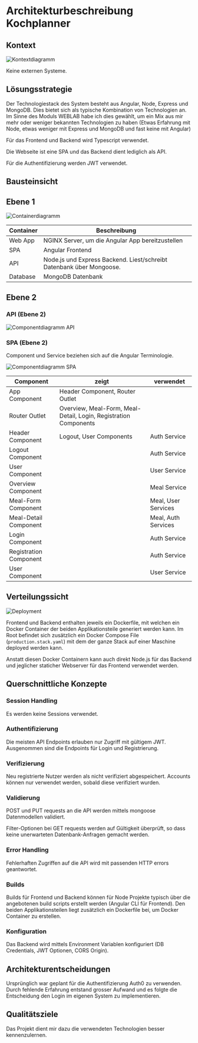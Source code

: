 # Architekturbeschreibung Kochplanner

## Kontext

![Kontextdiagramm](documentation/Context_diagram.svg)

Keine externen Systeme.

## Lösungsstrategie

Der Technologiestack des System besteht aus Angular, Node, Express und MongoDB. Dies bietet sich als typische Kombination von Technologien an. Im Sinne des Moduls WEBLAB habe ich dies gewählt, um ein Mix aus mir mehr oder weniger bekannten Technologien zu haben (Etwas Erfahrung mit Node, etwas weniger mit Express und MongoDB und fast keine mit Angular)

Für das Frontend und Backend wird Typescript verwendet.

Die Webseite ist eine SPA und das Backend dient lediglich als API.

Für die Authentifizierung werden JWT verwendet.

## Bausteinsicht

## Ebene 1

![Containerdiagramm](documentation/Container_diagram.svg)

| Container | Beschreibung                                                         |
|-----------|----------------------------------------------------------------------|
| Web App   | NGINX Server, um die Angular App bereitzustellen                     |
| SPA       | Angular Frontend                                                     |
| API       | Node.js und Express Backend. Liest/schreibt Datenbank über Mongoose. |
| Database  | MongoDB Datenbank                                                    |

## Ebene 2

### API (Ebene 2)

![Componentdiagramm API](documentation/Component_diagram_API.svg)

### SPA (Ebene 2) 

Component und Service beziehen sich auf die Angular Terminologie.

![Componentdiagramm SPA](documentation/Component_diagram_SPA.svg)

| Component              | zeigt                                                            | verwendet           |
|------------------------|------------------------------------------------------------------|---------------------|
| App Component          | Header Component, Router Outlet                                  |                     |
| Router Outlet          | Overview, Meal-Form, Meal-Detail, Login, Registration Components |                     |
| Header Component       | Logout, User Components                                          | Auth Service        |
| Logout Component       |                                                                  | Auth Service        |
| User Component         |                                                                  | User Service        |
| Overview Component     |                                                                  | Meal Service        |
| Meal-Form Component    |                                                                  | Meal, User Services |
| Meal-Detail Component  |                                                                  | Meal, Auth Services |
| Login Component        |                                                                  | Auth Service        |
| Registration Component |                                                                  | Auth Service        |
| User Component         |                                                                  | User Service        |


## Verteilungssicht

![Deployment](documentation/deployment.svg)

Frontend und Backend enthalten jeweils ein Dockerfile, mit welchen ein Docker Container der beiden Applikationsteile generiert werden kann. Im Root befindet sich zusätzlich ein Docker Compose File (`production.stack.yaml`) mit dem der ganze Stack auf einer Maschine deployed werden kann.

Anstatt diesen Docker Containern kann auch direkt Node.js für das Backend und jeglicher staticher Webserver für das Frontend verwendet werden.

## Querschnittliche Konzepte

### Session Handling

Es werden keine Sessions verwendet.

### Authentifizierung

Die meisten API Endpoints erlauben nur Zugriff mit gültigem JWT. Ausgenommen sind die Endpoints für Login und Registrierung.

### Verifizierung

Neu registrierte Nutzer werden als nicht verifiziert abgespeichert. Accounts können nur verwendet werden, sobald diese verifiziert wurden.

### Validierung

POST und PUT requests an die API werden mittels mongoose Datenmodellen validiert.

Filter-Optionen bei GET requests werden auf Gültigkeit überprüft, so dass keine unerwarteten Datenbank-Anfragen gemacht werden.

### Error Handling

Fehlerhaften Zugriffen auf die API wird mit passenden HTTP errors geantwortet. 

### Builds

Builds für Frontend und Backend können für Node Projekte typisch über die angebotenen build scripts erstellt werden (Angular CLI für Frontend). Den beiden Applikationsteilen liegt zusätzlich ein Dockerfile bei, um Docker Container zu erstellen.

### Konfiguration

Das Backend wird mittels Environment Variablen konfiguriert (DB Credentials, JWT Optionen, CORS Origin).

## Architekturentscheidungen

Ursprünglich war geplant für die Authentifizierung Auth0 zu verwenden. Durch fehlende Erfahrung entstand grosser Aufwand und es folgte die Entscheidung den Login im eigenen System zu implementieren.

## Qualitätsziele

Das Projekt dient mir dazu die verwendeten Technologien besser kennenzulernen.